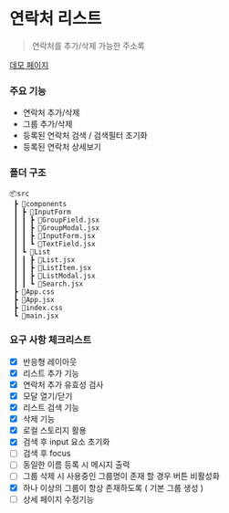 # 연락처 리스트

> 연락처를 추가/삭제 가능한 주소록
> 

[데모 페이지](https://axl0926.github.io/0903_react/)

### 주요 기능

- 연락처 추가/삭제
- 그룹 추가/삭제
- 등록된 연락처 검색 / 검색필터 초기화
- 등록된 연락처 상세보기

### 폴더 구조

```
📦src
 ┣ 📂components
 ┃ ┣ 📂InputForm
 ┃ ┃ ┣ 📜GroupField.jsx
 ┃ ┃ ┣ 📜GroupModal.jsx
 ┃ ┃ ┣ 📜InputForm.jsx
 ┃ ┃ ┗ 📜TextField.jsx
 ┃ ┗ 📂List
 ┃ ┃ ┣ 📜List.jsx
 ┃ ┃ ┣ 📜ListItem.jsx
 ┃ ┃ ┣ 📜ListModal.jsx
 ┃ ┃ ┗ 📜Search.jsx
 ┣ 📜App.css
 ┣ 📜App.jsx
 ┣ 📜index.css
 ┗ 📜main.jsx
```

### 요구 사항 체크리스트

- [x]  반응형 레이아웃
- [x]  리스트 추가 기능
- [x]  연락처 추가 유효성 검사
- [x]  모달 열기/닫기
- [x]  리스트 검색 기능
- [x]  삭제 기능
- [x]  로컬 스토리지 활용
- [x]  검색 후 input 요소 초기화
- [ ]  검색 후 focus
- [ ]  동일한 이름 등록 시 메시지 출력
- [ ]  그룹 삭제 시 사용중인 그룹명이 존재 할 경우 버튼 비활성화
- [x]  하나 이상의 그룹이 항상 존재하도록 ( 기본 그룹 생성 )
- [ ]  상세 페이지 수정기능
